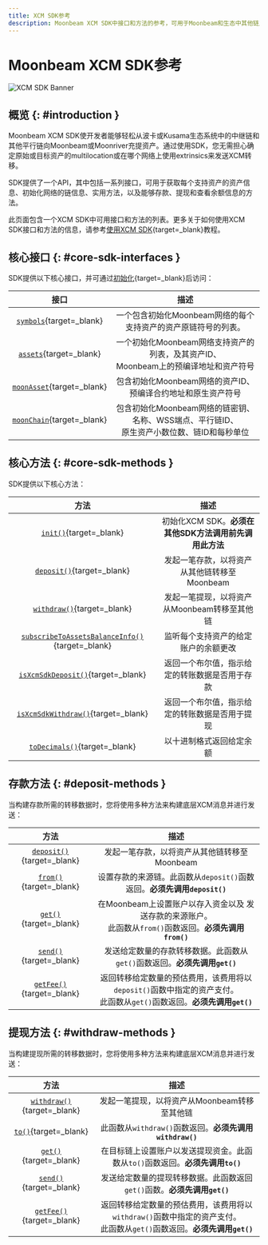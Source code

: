 ```yaml
---
title: XCM SDK参考
description: Moonbeam XCM SDK中接口和方法的参考，可用于Moonbeam和生态中其他链之间的XCM转移。
---
```


# Moonbeam XCM SDK参考

![XCM SDK Banner](/images/builders/interoperability/xcm/sdk/reference-banner.png)

## 概览 {: #introduction }

Moonbeam XCM SDK使开发者能够轻松从波卡或Kusama生态系统中的中继链和其他平行链向Moonbeam或Moonriver充提资产。通过使用SDK，您无需担心确定原始或目标资产的multilocation或在哪个网络上使用extrinsics来发送XCM转移。

SDK提供了一个API，其中包括一系列接口，可用于获取每个支持资产的资产信息、初始化网络的链信息、实用方法，以及能够存款、提现和查看余额信息的方法。

此页面包含一个XCM SDK中可用接口和方法的列表。更多关于如何使用XCM SDK接口和方法的信息，请参考[使用XCM SDK](/builders/interoperability/xcm/xcm-sdk/xcm-sdk){target=_blank}教程。

## 核心接口 {: #core-sdk-interfaces }

SDK提供以下核心接口，并可通过[初始化](/builders/interoperability/xcm/xcm-sdk/xcm-sdk/#initializing){target=_blank}后访问：

|                                      接口                                      |                                           描述                                            |
|:------------------------------------------------------------------------------:|:-----------------------------------------------------------------------------------------:|
|       [`symbols`](/builders/interoperability/xcm/xcm-sdk/xcm-sdk/#symbols){target=_blank}       |              一个包含初始化Moonbeam网络的每个支持资产的资产原链符号的列表。               |
|        [`assets`](/builders/interoperability/xcm/xcm-sdk/xcm-sdk/#assets){target=_blank}        |    一个初始化Moonbeam网络支持资产的列表，及其资产ID、<br> Moonbeam上的预编译地址和资产符号     |
|   [`moonAsset`](/builders/interoperability/xcm/xcm-sdk/xcm-sdk/#native-assets){target=_blank}   |               包含初始化Moonbeam网络的资产ID、预编译合约地址和原生资产符号                |
| [`moonChain`](/builders/interoperability/xcm/xcm-sdk/xcm-sdk/#native-chain-data){target=_blank} | 包含初始化Moonbeam网络的链密钥、名称、WSS端点、平行链ID、<br> 原生资产小数位数、链ID和每秒单位 |

## 核心方法 {: #core-sdk-methods }

SDK提供以下核心方法：

|                                            方法                                             |                          描述                          |
|:-------------------------------------------------------------------------------------------:|:------------------------------------------------------:|
|           [`init()`](/builders/interoperability/xcm/xcm-sdk/xcm-sdk/#initializing){target=_blank}            | 初始化XCM SDK。**必须在其他SDK方法调用前先调用此方法** |
|            [`deposit()`](/builders/interoperability/xcm/xcm-sdk/xcm-sdk/#deposit){target=_blank}             |      发起一笔存款，以将资产从其他链转移至Moonbeam      |
|           [`withdraw()`](/builders/interoperability/xcm/xcm-sdk/xcm-sdk/#withdraw){target=_blank}            |      发起一笔提现，以将资产从Moonbeam转移至其他链      |
| [`subscribeToAssetsBalanceInfo()`](/builders/interoperability/xcm/xcm-sdk/xcm-sdk/#subscribe){target=_blank} |          监听每个支持资产的给定账户的余额更改          |
|     [`isXcmSdkDeposit()`](/builders/interoperability/xcm/xcm-sdk/xcm-sdk/#deposit-check){target=_blank}      |     返回一个布尔值，指示给定的转账数据是否用于存款     |
|    [`isXcmSdkWithdraw()`](/builders/interoperability/xcm/xcm-sdk/xcm-sdk/#withdraw-check){target=_blank}     |     返回一个布尔值，指示给定的转账数据是否用于提现     |
|          [`toDecimals()`](/builders/interoperability/xcm/xcm-sdk/xcm-sdk/#decimals){target=_blank}           |                以十进制格式返回给定余额                |

## 存款方法 {: #deposit-methods }

当构建存款所需的转移数据时，您将使用多种方法来构建底层XCM消息并进行发送：

|                                    方法                                     |                                                         描述                                                          |
|:---------------------------------------------------------------------------:|:---------------------------------------------------------------------------------------------------------------------:|
|    [`deposit()`](/builders/interoperability/xcm/xcm-sdk/xcm-sdk/#deposit){target=_blank}     |                                     发起一笔存款，以将资产从其他链转移至Moonbeam                                      |
|       [`from()`](/builders/interoperability/xcm/xcm-sdk/xcm-sdk/#from){target=_blank}        |                       设置存款的来源链。此函数从`deposit()`函数返回。**必须先调用`deposit()`**                        |
|    [`get()`](/builders/interoperability/xcm/xcm-sdk/xcm-sdk/#get-deposit){target=_blank}     |        在Moonbeam上设置账户以存入资金以及 发送存款的来源账户。<br> 此函数从`from()`函数返回。**必须先调用`from()`**        |
|   [`send()`](/builders/interoperability/xcm/xcm-sdk/xcm-sdk/#send-deposit){target=_blank}    |                      发送给定数量的存款转移数据。此函数从`get()`函数返回。**必须先调用`get()`**                       |
| [`getFee()`](/builders/interoperability/xcm/xcm-sdk/xcm-sdk/#get-fee-deposit){target=_blank} | 返回转移给定数量的预估费用，该费用将以`deposit()`函数中指定的资产支付。<br> 此函数从`get()`函数返回。**必须先调用`get()`** |

## 提现方法 {: #withdraw-methods }

当构建提现所需的转移数据时，您将使用多种方法来构建底层XCM消息并进行发送：

|                                     方法                                     |                                                          描述                                                          |
|:----------------------------------------------------------------------------:|:----------------------------------------------------------------------------------------------------------------------:|
|    [`withdraw()`](/builders/interoperability/xcm/xcm-sdk/xcm-sdk/#withdraw){target=_blank}    |                                      发起一笔提现，以将资产从Moonbeam转移至其他链                                      |
|          [`to()`](/builders/interoperability/xcm/xcm-sdk/xcm-sdk/#to){target=_blank}          |                                此函数从`withdraw()`函数返回。**必须先调用`withdraw()`**                                |
|    [`get()`](/builders/interoperability/xcm/xcm-sdk/xcm-sdk/#get-withdraw){target=_blank}     |                     在目标链上设置账户以发送提现资金。此函数从`to()`函数返回。**必须先调用`to()`**                     |
|   [`send()`](/builders/interoperability/xcm/xcm-sdk/xcm-sdk/#send-withdraw){target=_blank}    |                        发送给定数量的提现转移数据。此函数返回`get()`函数。**必须先调用`get()`**                        |
| [`getFee()`](/builders/interoperability/xcm/xcm-sdk/xcm-sdk/#get-fee-withdraw){target=_blank} | 返回转移给定数量的预估费用，该费用将以`withdraw()`函数中指定的资产支付。<br> 此函数从`get()`函数返回。**必须先调用`get()`** |
